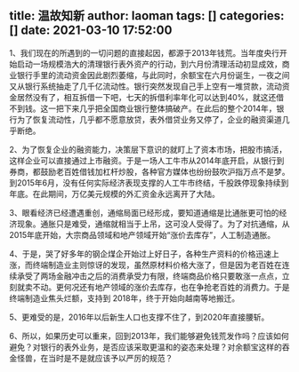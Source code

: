 title: 温故知新
author: laoman
tags: []
categories: []
date: 2021-03-10 17:52:00
---
1、我们现在的所遇到的一切问题的直接起因，都源于2013年钱荒。当年度央行开始启动一场规模浩大的清理银行表外资产的行动，到六月份清理活动初显成效，商业银行手里的流动资金因此剧烈萎缩，与此同时，余额宝在六月份诞生，一夜之间又从银行系统抽走了几千亿流动性。银行突然发现自己手上空有一堆贷款，流动资金居然没有了，相互拆借一下吧，七天的拆借利率年化可以达到40%，就这还借不到钱。这一把下来几乎把全国商业银行整体搞破产。在此后的整个2014年，银行为了恢复流动性，几乎都不愿意放贷，表外借贷业务又停了，企业的融资渠道几乎断绝。



2、为了恢复企业的融资能力，决策层下意识的就盯上了资本市场，把股市搞活，这样企业可以直接通过上市融资。于是一场人工牛市从2014年底开启，从银行到券商，都鼓励老百姓借钱加杠杆炒股，各种官方媒体也纷纷鼓吹沪指万点不是梦。到2015年6月，没有任何实际经济表现支撑的人工牛市终结，千股跌停现象持续到年底。在此期间，万亿美元规模的外汇资金永远离开了大陆。



3、眼看经济已经遭遇重创，通缩局面已经形成，要知道通缩是比通胀更可怕的经济现象。通胀只是难受，通缩就相当于上吊，这可没人受得了。为了对抗通缩，从2015年底开始，大宗商品领域和地产领域开始“涨价去库存”，人工制造通胀。



4、于是，哭了好多年的钢企煤企开始过上好日子，各种生产资料的价格迅速上涨，而终端制造业主则惊讶的发现，虽然原材料价格大涨了，但是因为老百姓在连续承受了两场金融冲击之后的消费承受力有限，终端商品价格只要敢涨一点点，立刻就卖不动。更何况还有地产领域的涨价去库存，也在争抢老百姓的消费力。于是终端制造业焦头烂额，支持到 2018年，终于开始向越南等地搬迁。



5、更难受的是，2016年以后新生人口也支撑不住了，到2020年直接腰斩。



6、所以，如果历史可以重来，回到2013年，我们能够避免钱荒发作吗？应该如何避免？对银行的表外业务，是否应该采取更温和的姿态来处理？对余额宝这样的吞金怪兽，在当时是不是就应该予以严厉的规范？